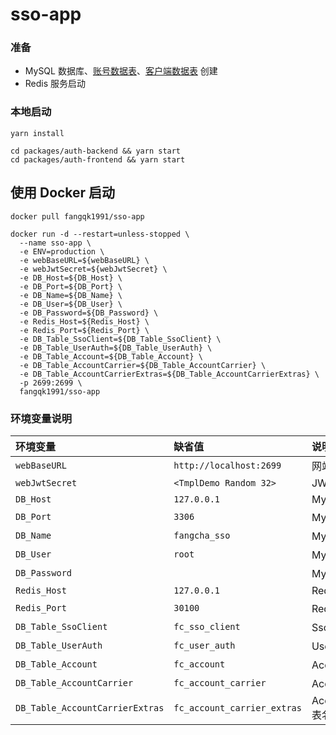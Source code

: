 # sso-app
### 准备
* MySQL 数据库、[账号数据表](https://github.com/fangqk1991/account-service/blob/master/schemas/account-service.sql)、[客户端数据表](https://github.com/fangqk1991/sso-server/blob/master/schemas/sso-server.sql) 创建
* Redis 服务启动

### 本地启动
```
yarn install

cd packages/auth-backend && yarn start
cd packages/auth-frontend && yarn start
```

## 使用 Docker 启动

```
docker pull fangqk1991/sso-app

docker run -d --restart=unless-stopped \
  --name sso-app \
  -e ENV=production \
  -e webBaseURL=${webBaseURL} \
  -e webJwtSecret=${webJwtSecret} \
  -e DB_Host=${DB_Host} \
  -e DB_Port=${DB_Port} \
  -e DB_Name=${DB_Name} \
  -e DB_User=${DB_User} \
  -e DB_Password=${DB_Password} \
  -e Redis_Host=${Redis_Host} \
  -e Redis_Port=${Redis_Port} \
  -e DB_Table_SsoClient=${DB_Table_SsoClient} \
  -e DB_Table_UserAuth=${DB_Table_UserAuth} \
  -e DB_Table_Account=${DB_Table_Account} \
  -e DB_Table_AccountCarrier=${DB_Table_AccountCarrier} \
  -e DB_Table_AccountCarrierExtras=${DB_Table_AccountCarrierExtras} \
  -p 2699:2699 \
  fangqk1991/sso-app
```

### 环境变量说明
| 环境变量 | 缺省值                         | 说明 |
|:-------|:----------------------------|:---|
| `webBaseURL` | `http://localhost:2699`     | 网站 baseURL |
| `webJwtSecret` | `<TmplDemo Random 32>`      | JWT Secret |
| `DB_Host` | `127.0.0.1`                 | MySQL Host |
| `DB_Port` | `3306`                      | MySQL 端口 |
| `DB_Name` | `fangcha_sso`               | MySQL 数据库名 |
| `DB_User` | `root`                      | MySQL 用户名 |
| `DB_Password` |                             | MySQL 用户密码 |
| `Redis_Host` | `127.0.0.1`                 | Redis Host |
| `Redis_Port` | `30100`                     | Redis 端口 |
| `DB_Table_SsoClient` | `fc_sso_client`             | SsoClient 表名 |
| `DB_Table_UserAuth` | `fc_user_auth`              | UserAuth 表名 |
| `DB_Table_Account` | `fc_account`                | Account 表名 |
| `DB_Table_AccountCarrier` | `fc_account_carrier`        | AccountCarrier 表名 |
| `DB_Table_AccountCarrierExtras` | `fc_account_carrier_extras` | AccountCarrierExtras 表名 |
